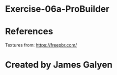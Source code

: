 # Exercise-06a-ProBuilder

# References

Textures from: https://freepbr.com/

# Created by James Galyen

